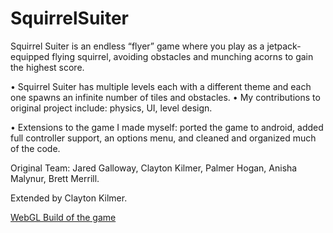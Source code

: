 # SquirrelSuiter

Squirrel Suiter is an endless “flyer” game where you play as a jetpack-equipped flying squirrel, avoiding obstacles and munching acorns to gain the highest score.

•	Squirrel Suiter has multiple levels each with a different theme and each one spawns an infinite number of tiles and obstacles. 
•	My contributions to original project include: physics, UI, level design.

•	Extensions to the game I made myself: ported the game to android, added full controller support, an options menu, and cleaned and organized much of the code.

Original Team: Jared Galloway, Clayton Kilmer, Palmer Hogan, Anisha Malynur, Brett Merrill. 

Extended by Clayton Kilmer.

[WebGL Build of the game](https://claytonnighthawk.github.io/SquirrelSuiter/WebGLBuild/index.html)
